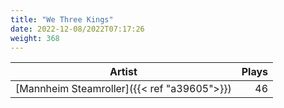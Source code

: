 ```yaml
---
title: "We Three Kings"
date: 2022-12-08/2022T07:17:26
weight: 368
---
```




 Artist | Plays 
----- | -----:
[Mannheim Steamroller]({{< ref "a39605">}}) | 46
